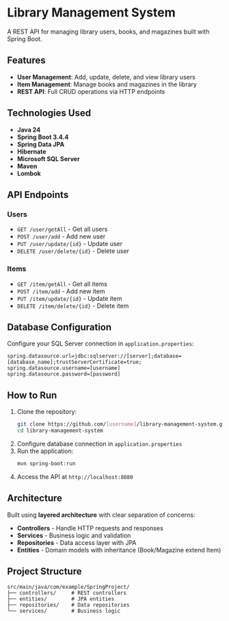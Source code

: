 # Library Management System

A REST API for managing library users, books, and magazines built with Spring Boot.

## Features

- **User Management**: Add, update, delete, and view library users
- **Item Management**: Manage books and magazines in the library
- **REST API**: Full CRUD operations via HTTP endpoints

## Technologies Used

- **Java 24**
- **Spring Boot 3.4.4**
- **Spring Data JPA**
- **Hibernate**
- **Microsoft SQL Server**
- **Maven**
- **Lombok**

## API Endpoints

### Users
- `GET /user/getAll` - Get all users
- `POST /user/add` - Add new user
- `PUT /user/update/{id}` - Update user
- `DELETE /user/delete/{id}` - Delete user

### Items
- `GET /item/getAll` - Get all items
- `POST /item/add` - Add new item
- `PUT /item/update/{id}` - Update item
- `DELETE /item/delete/{id}` - Delete item

## Database Configuration

Configure your SQL Server connection in `application.properties`:

```properties
spring.datasource.url=jdbc:sqlserver://[server];database=[database_name];trustServerCertificate=true;
spring.datasource.username=[username]
spring.datasource.password=[password]
```

## How to Run

1. Clone the repository:
   ```bash
   git clone https://github.com/[username]/library-management-system.git
   cd library-management-system
   ```
2. Configure database connection in `application.properties`
3. Run the application:
   ```bash
   mvn spring-boot:run
   ```
4. Access the API at `http://localhost:8080`

## Architecture

Built using **layered architecture** with clear separation of concerns:
- **Controllers** - Handle HTTP requests and responses
- **Services** - Business logic and validation
- **Repositories** - Data access layer with JPA
- **Entities** - Domain models with inheritance (Book/Magazine extend Item)

## Project Structure

```
src/main/java/com/example/SpringProject/
├── controllers/     # REST controllers
├── entities/        # JPA entities
├── repositories/    # Data repositories
└── services/        # Business logic
```
